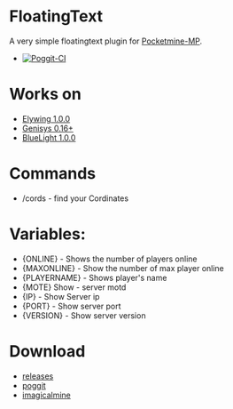 # FloatingText

A very simple floatingtext plugin for [Pocketmine-MP](https://pmmp.io).
- [![Poggit-CI](https://poggit.pmmp.io/ci.badge/ApexDevelops/FloatingText/FloatingText)](https://poggit.pmmp.io/ci/ApexDevelops/FloatingText/FloatingText)

# Works on
- [Elywing 1.0.0](https://github.com/H4PM/Elywing)
- [Genisys 0.16+](https://github.com/iTXTech/Genisys)
- [BlueLight 1.0.0](https://github.com/BlueLightJapan/BlueLight)

# Commands 
- /cords - find your Cordinates

# Variables:
- {ONLINE} - Shows the number of players online
- {MAXONLINE} - Show the number of max player online
- {PLAYERNAME} - Shows player's name
- {MOTE} Show - server motd
- {IP} - Show Server ip
- {PORT} - Show server port
- {VERSION} - Show server version

# Download

- [releases](https://github.com/ApexDevelops/FloatingText/releases)
- [poggit](https://poggit.pmmp.io/ci/ApexDevelops/FloatingText/FloatingText)
- [imagicalmine](https://www.imagicalmine.gq/community/plugins/floatingtext.644/)
